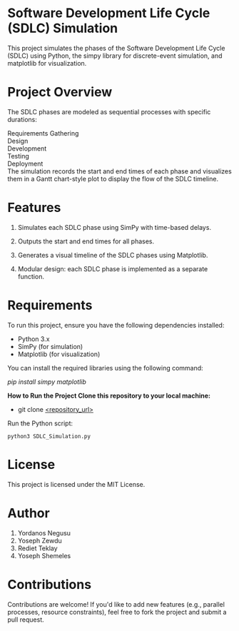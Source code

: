 # Software Development Life Cycle (SDLC) Simulation
This project simulates the phases of the Software Development Life Cycle (SDLC) using Python, the simpy library for discrete-event simulation, and matplotlib for visualization.

# Project Overview
The SDLC phases are modeled as sequential processes with specific durations:

Requirements Gathering <br>
Design <br>
Development <br>
Testing <br>
Deployment <br>
The simulation records the start and end times of each phase and visualizes them in a Gantt chart-style plot to display the flow of the SDLC timeline.

# Features

1. Simulates each SDLC phase using SimPy with time-based delays.

2. Outputs the start and end times for all phases.
3. Generates a visual timeline of the SDLC phases using Matplotlib.
4. Modular design: each SDLC phase is implemented as a separate function.

# Requirements
To run this project, ensure you have the following dependencies installed:

* Python 3.x
* SimPy (for simulation)
* Matplotlib (for visualization)

You can install the required libraries using the following command:

<i>pip install simpy matplotlib</i>

<b>How to Run the Project
Clone this repository to your local machine:</b>

* git clone [<repository_url>](https://github.com/Yordinaa/SCD)
<!-- * cd <repository_folder> -->

Run the Python script:

```
python3 SDLC_Simulation.py
```


# License
This project is licensed under the MIT License.

# Author
1. Yordanos Negusu
2. Yoseph Zewdu
3. Rediet Teklay
4. Yoseph Shemeles

# Contributions
Contributions are welcome! If you'd like to add new features (e.g., parallel processes, resource constraints), feel free to fork the project and submit a pull request.

